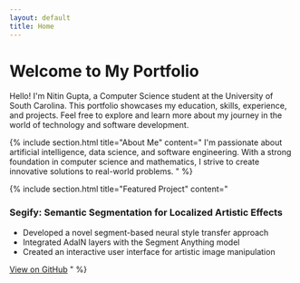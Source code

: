 ```yaml
---
layout: default
title: Home
---
```


# Welcome to My Portfolio

Hello! I'm Nitin Gupta, a Computer Science student at the University of South Carolina. This portfolio showcases my education, skills, experience, and projects. Feel free to explore and learn more about my journey in the world of technology and software development.

{% include section.html title="About Me" content="
I'm passionate about artificial intelligence, data science, and software engineering. With a strong foundation in computer science and mathematics, I strive to create innovative solutions to real-world problems.
" %}

{% include section.html title="Featured Project" content="
### Segify: Semantic Segmentation for Localized Artistic Effects

- Developed a novel segment-based neural style transfer approach
- Integrated AdaIN layers with the Segment Anything model
- Created an interactive user interface for artistic image manipulation

[View on GitHub](https://github.com/g-nitin/stylized-segmentation)
" %}